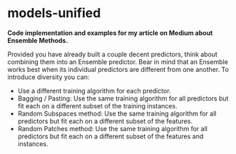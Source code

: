# models-unified
__Code implementation and examples for my article on Medium about Ensemble Methods.__

Provided you have already built a couple decent predictors, think about combining them into an Ensemble predictor. Bear in mind that an Ensemble works best when its individual predictors are different from one another. To introduce diversity you can: 
* Use a different training algorithm for each predictor. 
* Bagging / Pasting: Use the same training algorithm for all predictors but fit each on a different subset of the training instances. 
* Random Subspaces method: Use the same training algorithm for all predictors but fit each on a different subset of the features. 
* Random Patches method: Use the same training algorithm for all predictors but fit each on a different subset of the features and instances. 
